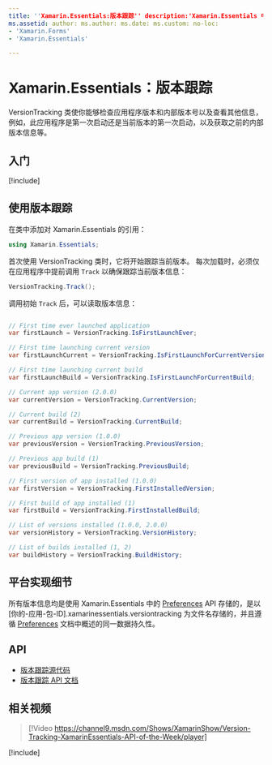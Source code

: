 ```yaml
---
title: ''Xamarin.Essentials:版本跟踪'' description:'Xamarin.Essentials 中的 VersionTracking 类使你能够检查应用程序版本和内部版本号以及查看其他信息，例如，此应用程序是第一次启动还是当前版本的第一次启动，以及获取之前的内部版本信息等。'
ms.assetid: author: ms.author: ms.date: ms.custom: no-loc:
- 'Xamarin.Forms'
- 'Xamarin.Essentials'

---
```


# <a name="xamarinessentials-version-tracking"></a>Xamarin.Essentials：版本跟踪

VersionTracking 类使你能够检查应用程序版本和内部版本号以及查看其他信息，例如，此应用程序是第一次启动还是当前版本的第一次启动，以及获取之前的内部版本信息等。

## <a name="get-started"></a>入门

[!include[](~/essentials/includes/get-started.md)]

## <a name="using-version-tracking"></a>使用版本跟踪

在类中添加对 Xamarin.Essentials 的引用：

```csharp
using Xamarin.Essentials;
```

首次使用 VersionTracking 类时，它将开始跟踪当前版本。 每次加载时，必须仅在应用程序中提前调用 `Track` 以确保跟踪当前版本信息：

```csharp
VersionTracking.Track();
```

调用初始 `Track` 后，可以读取版本信息：

```csharp

// First time ever launched application
var firstLaunch = VersionTracking.IsFirstLaunchEver;

// First time launching current version
var firstLaunchCurrent = VersionTracking.IsFirstLaunchForCurrentVersion;

// First time launching current build
var firstLaunchBuild = VersionTracking.IsFirstLaunchForCurrentBuild;

// Current app version (2.0.0)
var currentVersion = VersionTracking.CurrentVersion;

// Current build (2)
var currentBuild = VersionTracking.CurrentBuild;

// Previous app version (1.0.0)
var previousVersion = VersionTracking.PreviousVersion;

// Previous app build (1)
var previousBuild = VersionTracking.PreviousBuild;

// First version of app installed (1.0.0)
var firstVersion = VersionTracking.FirstInstalledVersion;

// First build of app installed (1)
var firstBuild = VersionTracking.FirstInstalledBuild;

// List of versions installed (1.0.0, 2.0.0)
var versionHistory = VersionTracking.VersionHistory;

// List of builds installed (1, 2)
var buildHistory = VersionTracking.BuildHistory;
```

## <a name="platform-implementation-specifics"></a>平台实现细节

所有版本信息均是使用 Xamarin.Essentials 中的 [Preferences](preferences.md) API 存储的，是以 [你的-应用-包-ID].xamarinessentials.versiontracking 为文件名存储的，并且遵循 [Preferences](preferences.md#persistence) 文档中概述的同一数据持久性。

## <a name="api"></a>API

- [版本跟踪源代码](https://github.com/xamarin/Essentials/tree/master/Xamarin.Essentials/VersionTracking)
- [版本跟踪 API 文档](xref:Xamarin.Essentials.VersionTracking)

## <a name="related-video"></a>相关视频

> [!Video https://channel9.msdn.com/Shows/XamarinShow/Version-Tracking-XamarinEssentials-API-of-the-Week/player]

[!include[](~/essentials/includes/xamarin-show-essentials.md)]
